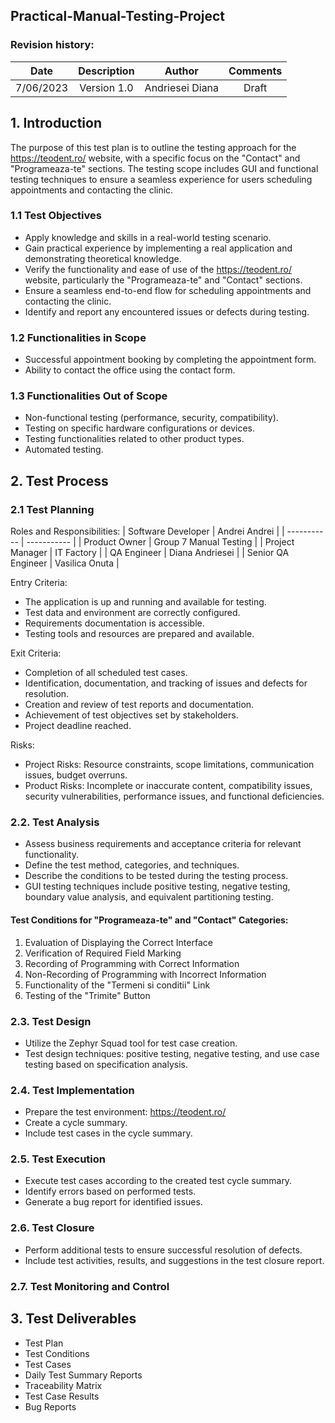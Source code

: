 ## Practical-Manual-Testing-Project

### Revision history:

| Date      | Description | Author    | Comments    |
| :-----------: | :-----------: | :-----------: | :-----------: |
| 7/06/2023      | Version 1.0       |  Andriesei Diana  | Draft    |


## 1. Introduction
The purpose of this test plan is to outline the testing approach for the https://teodent.ro/ website, with a specific focus on the "Contact" and "Programeaza-te" sections. The testing scope includes GUI and functional testing techniques to ensure a seamless experience for users scheduling appointments and contacting the clinic.

### 1.1 Test Objectives
* Apply knowledge and skills in a real-world testing scenario.
* Gain practical experience by implementing a real application and demonstrating theoretical knowledge.
* Verify the functionality and ease of use of the https://teodent.ro/ website, particularly the "Programeaza-te" and "Contact" sections.
* Ensure a seamless end-to-end flow for scheduling appointments and contacting the clinic.
* Identify and report any encountered issues or defects during testing.

### 1.2 Functionalities in Scope
* Successful appointment booking by completing the appointment form.
* Ability to contact the office using the contact form.

### 1.3 Functionalities Out of Scope
* Non-functional testing (performance, security, compatibility).
* Testing on specific hardware configurations or devices.
* Testing functionalities related to other product types.
* Automated testing.

## 2. Test Process
### 2.1 Test Planning
Roles and Responsibilities:
|  Software Developer    |  Andrei Andrei     |
| ----------- | ----------- |
| Product Owner   |  Group 7 Manual Testing       |
| Project Manager   |  IT Factory      |
|  QA Engineer    |  Diana Andriesei    |
|  Senior QA Engineer   | Vasilica Onuta   |

Entry Criteria:
* The application is up and running and available for testing.
* Test data and environment are correctly configured.
* Requirements documentation is accessible.
* Testing tools and resources are prepared and available.

Exit Criteria:
* Completion of all scheduled test cases.
* Identification, documentation, and tracking of issues and defects for resolution.
* Creation and review of test reports and documentation.
* Achievement of test objectives set by stakeholders.
* Project deadline reached.

Risks:
* Project Risks: Resource constraints, scope limitations, communication issues, budget overruns.
* Product Risks: Incomplete or inaccurate content, compatibility issues, security vulnerabilities, performance issues, and functional deficiencies.

### 2.2. Test Analysis
* Assess business requirements and acceptance criteria for relevant functionality.
* Define the test method, categories, and techniques.
* Describe the conditions to be tested during the testing process.
* GUI testing techniques include positive testing, negative testing, boundary value analysis, and equivalent partitioning testing.

#### Test Conditions for "Programeaza-te" and "Contact" Categories:
1. Evaluation of Displaying the Correct Interface
2. Verification of Required Field Marking
3. Recording of Programming with Correct Information
4. Non-Recording of Programming with Incorrect Information
5. Functionality of the "Termeni si conditii" Link
6. Testing of the "Trimite" Button

### 2.3. Test Design
* Utilize the Zephyr Squad tool for test case creation.
* Test design techniques: positive testing, negative testing, and use case testing based on specification analysis.

### 2.4. Test Implementation
* Prepare the test environment: https://teodent.ro/
* Create a cycle summary.
* Include test cases in the cycle summary.

### 2.5. Test Execution
* Execute test cases according to the created test cycle summary.
* Identify errors based on performed tests.
* Generate a bug report for identified issues.

### 2.6. Test Closure
* Perform additional tests to ensure successful resolution of defects.
* Include test activities, results, and suggestions in the test closure report.

### 2.7. Test Monitoring and Control

## 3. Test Deliverables
* Test Plan
* Test Conditions
* Test Cases
* Daily Test Summary Reports
* Traceability Matrix
* Test Case Results
* Bug Reports

